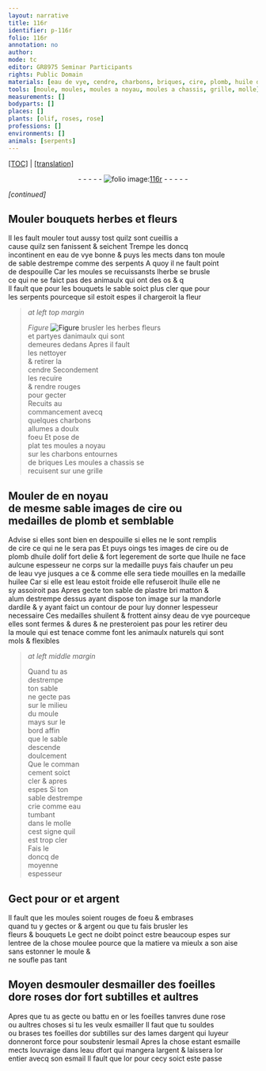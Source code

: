 ```yaml
---
layout: narrative
title: 116r
identifier: p-116r
folio: 116r
annotation: no
author:
mode: tc
editor: GR8975 Seminar Participants
rights: Public Domain
materials: [eau de vye, cendre, charbons, briques, cire, plomb, huile dolif, huile, eau vye, huilee, eau, plastre, matton, alum, ardile, shuilent, or, argent, esmailler, souldes, lames dargent, esmail, esmaille, eau dfort]
tools: [moule, moules, moules a noyau, moules a chassis, grille, molle]
measurements: []
bodyparts: []
places: []
plants: [olif, roses, rose]
professions: []
environments: []
animals: [serpents]
---
```


 <p><a href="{{ site.baseurl }}/diplomatic/">[TOC]</a> | <a href="{{ site.baseurl }}/texts/p-116r_tl/" target="_blank">[translation]</a></p><div class="folio" align="center">- - - - - <a href="http://gallica.bnf.fr/ark:/12148/btv1b10500001g/f237.image" target="_blank"><img src="https://cu-mkp.github.io/2017-workshop-edition/assets/photo-icon.png" alt="folio image: " style="display:inline-block; margin-bottom:-3px;"/>116r</a> - - - - - </div>  
 
*[continued]*
  

## Mouler bouquets herbes et fleurs

 
 Il les fault mouler tout aussy tost quilz sont cueillis a<br/> cause quilz sen <span class="del"><span class="ill"></span></span> fanissent & seichent Trempe les doncq<br/> incontinent en <span class="m">eau de vye</span> bonne & puys les mects dans ton <span class="tl">moule</span><br/> de sable destrempe co<span class="exp">mm</span>e des <span class="al">serpents</span> A quoy il ne fault point<br/> de despouille Car les <span class="tl">moules</span> se recui<span class="del">s</span>sans<span class="add">ts</span> lherbe se brusle<br/> ce qui ne se faict pas des animaulx qui ont des os <span class="del">& q</span><br/> Il fault que pour les bouquets le sable soict plus cler que pour<br/> les <span class="al">serpents</span> pourceque sil estoit espes il chargeroit la fleur 
 
> *at left top margin*
> 
> 
>   
> *Figure*
> <a href="https://drive.google.com/open?id=0B9-oNrvWdlO5SEdPVDdsS2dEUmM" target="_blank"><img src="https://cu-mkp.github.io/GR8975-edition/assets/photo-icon.png" alt="Figure" style="display:inline-block; margin-bottom:-3px;"/></a>
 brusler les herbes fleurs<br/> et partyes danimaulx qui sont<br/> demeures dedans Apres il fault<br/> les nettoyer<br/> & retirer la<br/> <span class="m">cendre</span> Seco<span class="exp">n</span>dem<span class="exp">ent</span><br/> les recuire<br/> & rendre rouges<br/> pour gecter<br/> Recuits au<br/> commancem<span class="exp">ent</span> avecq<br/> quelques <span class="m">charbo<span class="exp">n</span>s</span><br/> allumes a doulx<br/> foeu Et pose de<br/> plat tes <span class="tl">moules a noyau</span><br/> sur les <span class="m">charbons</span> entournes<br/> de <span class="m">briques</span> Les <span class="tl">moules a chassis</span> se<br/> recuisent sur une <span class="tl">grille</span> 
 
 
  

## Mouler <span class="del">de</span> en noyau<br/> de mesme sable images de <span class="m">cire</span> ou<br/> medailles de <span class="m">plomb</span> et semblable

 
 Advise si elles sont bien en despouille si elles ne le sont remplis<br/> de <span class="m">cire</span> ce qui ne le sera pas Et puys oings tes images de <span class="m">cire</span> ou de<br/> <span class="m">plomb</span> d<span class="m">huile d<span class="pa">olif</span></span> fort delie & fort legerem<span class="exp">ent</span> de sorte que l<span class="m">huile</span> ne face<br/> aulcune espesseur ne corps sur la medaille puys fais chaufer un peu<br/> de l<span class="m">eau vye</span> <span class="del">jusques a ce</span> & co<span class="exp">mm</span>e elle sera tiede mouilles en la medaille<br/> <span class="m">huilee</span> Car si <span class="del">elle est</span> l<span class="m">eau</span> estoit froide elle refuseroit l<span class="m">huile</span> elle ne<br/> sy assoiroit pas Apres gecte ton sable de <span class="m">plastre</span> <span class="del">bri</span> <span class="m">matton</span> &<br/> <span class="m">alum</span> destrempe dessus ayant dispose ton image sur la <span class="mu">mandorle</span><br/> d<span class="m">ardile</span> & y ayant faict un contour <span class="del">de</span> pour luy donner lespesseur<br/> necessaire Ces medailles <span class="m">shuilent</span> & frottent ainsy d<span class="m">e<span class="add">au de</span> vye</span> pourceque<br/> elles sont fermes & dures & ne presteroient pas pour les retirer d<span class="del">e</span>u<br/> <span class="del">la</span> <span class="tl">moule</span> qui est tenace co<span class="exp">mm</span>e font les animaulx naturels qui sont<br/> mols & flexibles 
 
> *at left middle margin*
> 
> 
>   Quand tu as<br/> destrempe<br/> ton sable<br/> ne gecte pas<br/> sur le milieu<br/> du <span class="tl">moule</span><br/> mays sur le<br/> bord affin<br/> que le sable<br/> descende<br/> doulcement<br/> Que le co<span class="exp">m</span>ma<span class="exp">n</span><br/> cement soict<br/> cler & apres<br/> espes Si ton<br/> sable destrempe<br/> crie co<span class="exp">mm</span>e <span class="m">eau</span><br/> tumbant<br/> dans le <span class="tl">molle</span><br/> cest signe quil<br/> est trop cler<br/> Fais le<br/> doncq de<br/> moyenne<br/> espesseur 
 
 
  

## Gect pour <span class="m">or</span> et <span class="m">arge<span class="exp">n</span>t</span>

 
 Il fault que les <span class="tl">moules</span> soient rouges de foeu & embrases<br/> quand tu y gectes <span class="m">or</span> & <span class="m">argent</span> ou que tu fais brusler les<br/> fleurs & bouquets Le gect ne doibt poinct estre beaucoup espes sur<br/> lentree de la chose moulee pource que la matiere va mieulx a son aise<br/> sans estonner le <span class="tl">moule</span> &<br/> ne soufle pas tant 
 
 
  

## Moyen <span class="del">desmouler</span> d<span class="m">esmailler</span> des foeilles<br/> d<span class="m"><span class="del">or</span></span>e <span class="pa">roses</span> d<span class="m">or</span> fort subtilles et aultres

 
 Apres que tu as gecte ou battu en <span class="m">or</span> les foeilles tanvres dune <span class="pa">rose</span><br/> ou aultres choses si tu les veulx <span class="m">esmailler</span> Il faut que tu <span class="m">souldes</span><br/> ou brases tes foeilles d<span class="m">or</span> subtilles sur des <span class="m">lames dargent</span> qui l<span class="del">uy</span>eur<br/> donneront force pour soubstenir l<span class="m">esmail</span> Apres la chose estant <span class="m">esmaille</span><br/> mects louvraige dans l<span class="m">eau <span class="del">d</span>fort</span> qui mangera l<span class="m">argent</span> & laissera l<span class="m">or</span><br/> entier avecq son <span class="m">esmail</span> Il fault que l<span class="m">or</span> pour cecy soict este passe <span class="ill"></span> 
 
 